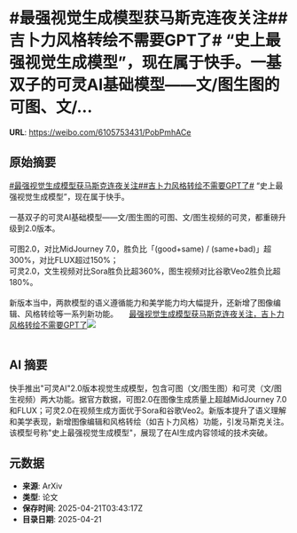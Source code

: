 # #最强视觉生成模型获马斯克连夜关注##吉卜力风格转绘不需要GPT了# “史上最强视觉生成模型”，现在属于快手。一基双子的可灵AI基础模型——文/图生图的可图、文/...

**URL**: https://weibo.com/6105753431/PobPmhACe

## 原始摘要

<a href="https://m.weibo.cn/search?containerid=231522type%3D1%26t%3D10%26q%3D%23%E6%9C%80%E5%BC%BA%E8%A7%86%E8%A7%89%E7%94%9F%E6%88%90%E6%A8%A1%E5%9E%8B%E8%8E%B7%E9%A9%AC%E6%96%AF%E5%85%8B%E8%BF%9E%E5%A4%9C%E5%85%B3%E6%B3%A8%23&amp;extparam=%23%E6%9C%80%E5%BC%BA%E8%A7%86%E8%A7%89%E7%94%9F%E6%88%90%E6%A8%A1%E5%9E%8B%E8%8E%B7%E9%A9%AC%E6%96%AF%E5%85%8B%E8%BF%9E%E5%A4%9C%E5%85%B3%E6%B3%A8%23" data-hide=""><span class="surl-text">#最强视觉生成模型获马斯克连夜关注#</span></a><a href="https://m.weibo.cn/search?containerid=231522type%3D1%26t%3D10%26q%3D%23%E5%90%89%E5%8D%9C%E5%8A%9B%E9%A3%8E%E6%A0%BC%E8%BD%AC%E7%BB%98%E4%B8%8D%E9%9C%80%E8%A6%81GPT%E4%BA%86%23&amp;extparam=%23%E5%90%89%E5%8D%9C%E5%8A%9B%E9%A3%8E%E6%A0%BC%E8%BD%AC%E7%BB%98%E4%B8%8D%E9%9C%80%E8%A6%81GPT%E4%BA%86%23" data-hide=""><span class="surl-text">#吉卜力风格转绘不需要GPT了#</span></a>    “史上最强视觉生成模型”，现在属于快手。<br><br>一基双子的可灵AI基础模型——文/图生图的可图、文/图生视频的可灵，都重磅升级到2.0版本。<br><br>可图2.0，对比MidJourney 7.0，胜负比「(good+same) / (same+bad)」超300%，对比FLUX超过150%；<br>可灵2.0，文生视频对比Sora胜负比超360%，图生视频对比谷歌Veo2胜负比超180%。<br><br>新版本当中，两款模型的语义遵循能力和美学能力均大幅提升，还新增了图像编辑、风格转绘等一系列新功能。 <a href="https://weibo.com/ttarticle/p/show?id=2309405157653407203381" data-hide=""><span class="url-icon"><img style="width: 1rem;height: 1rem" src="https://h5.sinaimg.cn/upload/2015/09/25/3/timeline_card_small_article_default.png" referrerpolicy="no-referrer"></span><span class="surl-text">最强视觉生成模型获马斯克连夜关注，吉卜力风格转绘不需要GPT了</span></a><img style="" src="https://tvax3.sinaimg.cn/large/006Fd7o3ly1i0npes23e1j30rs0fmdiy.jpg" referrerpolicy="no-referrer"><br><br>

## AI 摘要

快手推出"可灵AI"2.0版本视觉生成模型，包含可图（文/图生图）和可灵（文/图生视频）两大功能。据官方数据，可图2.0在图像生成质量上超越MidJourney 7.0和FLUX；可灵2.0在视频生成方面优于Sora和谷歌Veo2。新版本提升了语义理解和美学表现，新增图像编辑和风格转绘（如吉卜力风格）功能，引发马斯克关注。该模型号称"史上最强视觉生成模型"，展现了在AI生成内容领域的技术突破。

## 元数据

- **来源**: ArXiv
- **类型**: 论文
- **保存时间**: 2025-04-21T03:43:17Z
- **目录日期**: 2025-04-21

